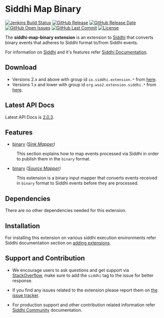 Siddhi Map Binary
===================

  [![Jenkins Build Status](https://wso2.org/jenkins/job/siddhi/job/siddhi-map-binary/badge/icon)](https://wso2.org/jenkins/job/siddhi/job/siddhi-map-binary/)
  [![GitHub Release](https://img.shields.io/github/release/siddhi-io/siddhi-map-binary.svg)](https://github.com/siddhi-io/siddhi-map-binary/releases)
  [![GitHub Release Date](https://img.shields.io/github/release-date/siddhi-io/siddhi-map-binary.svg)](https://github.com/siddhi-io/siddhi-map-binary/releases)
  [![GitHub Open Issues](https://img.shields.io/github/issues-raw/siddhi-io/siddhi-map-binary.svg)](https://github.com/siddhi-io/siddhi-map-binary/issues)
  [![GitHub Last Commit](https://img.shields.io/github/last-commit/siddhi-io/siddhi-map-binary.svg)](https://github.com/siddhi-io/siddhi-map-binary/commits/master)
  [![License](https://img.shields.io/badge/License-Apache%202.0-blue.svg)](https://opensource.org/licenses/Apache-2.0)

The **siddhi-map-binary extension** is an extension to <a target="_blank" href="https://wso2.github.io/siddhi">Siddhi</a> that converts binary events that adheres to Siddhi format to/from Siddhi events.

For information on <a target="_blank" href="https://siddhi.io/">Siddhi</a> and it's features refer <a target="_blank" href="https://siddhi.io/redirect/docs.html">Siddhi Documentation</a>. 

## Download

* Versions 2.x and above with group id `io.siddhi.extension.*` from <a target="_blank" href="https://mvnrepository.com/artifact/io.siddhi.extension.map.binary/siddhi-map-binary/">here</a>.
* Versions 1.x and lower with group id `org.wso2.extension.siddhi.*` from <a target="_blank" href="https://mvnrepository.com/artifact/org.wso2.extension.siddhi.map.binary/siddhi-map-binary">here</a>.

## Latest API Docs 

Latest API Docs is <a target="_blank" href="https://siddhi-io.github.io/siddhi-map-binary/api/2.0.3">2.0.3</a>.

## Features

* <a target="_blank" href="https://siddhi-io.github.io/siddhi-map-binary/api/2.0.3/#binary-sink-mapper">binary</a> *(<a target="_blank" href="http://siddhi.io/en/v5.1/docs/query-guide/#sink-mapper">Sink Mapper</a>)*<br> <div style="padding-left: 1em;"><p>This section explains how to map events processed via Siddhi in order to publish them in the <code>binary</code> format.</p></div>
* <a target="_blank" href="https://siddhi-io.github.io/siddhi-map-binary/api/2.0.3/#binary-source-mapper">binary</a> *(<a target="_blank" href="http://siddhi.io/en/v5.1/docs/query-guide/#source-mapper">Source Mapper</a>)*<br> <div style="padding-left: 1em;"><p>This extension is a binary input mapper that converts events received in <code>binary</code> format to Siddhi events before they are processed.</p></div>

## Dependencies 

There are no other dependencies needed for this extension. 

## Installation

For installing this extension on various siddhi execution environments refer Siddhi documentation section on <a target="_blank" href="https://siddhi.io/redirect/add-extensions.html">adding extensions</a>.

## Support and Contribution

* We encourage users to ask questions and get support via <a target="_blank" href="https://stackoverflow.com/questions/tagged/siddhi">StackOverflow</a>, make sure to add the `siddhi` tag to the issue for better response.

* If you find any issues related to the extension please report them on <a target="_blank" href="https://github.com/siddhi-io/siddhi-execution-string/issues">the issue tracker</a>.

* For production support and other contribution related information refer <a target="_blank" href="https://siddhi.io/community/">Siddhi Community</a> documentation.

